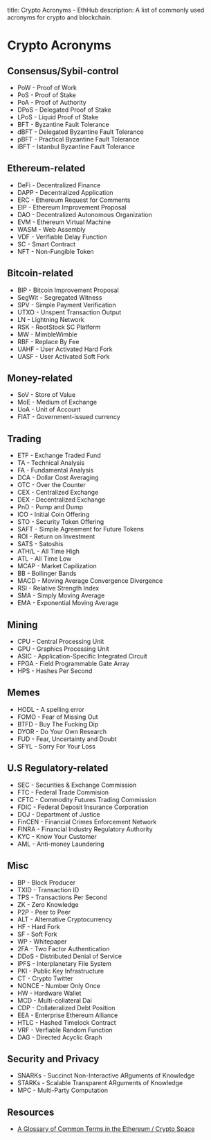 title: Crypto Acronyms - EthHub
description: A list of commonly used acronyms for crypto and blockchain.

# Crypto Acronyms

## Consensus/Sybil-control

* PoW - Proof of Work
* PoS - Proof of Stake
* PoA - Proof of Authority
* DPoS - Delegated Proof of Stake
* LPoS - Liquid Proof of Stake
* BFT - Byzantine Fault Tolerance
* dBFT - Delegated Byzantine Fault Tolerance
* pBFT - Practical Byzantine Fault Tolerance
* iBFT - Istanbul Byzantine Fault Tolerance

## Ethereum-related

* DeFi - Decentralized Finance
* DAPP - Decentralized Application
* ERC - Ethereum Request for Comments
* EIP - Ethereum Improvement Proposal
* DAO - Decentralized Autonomous Organization
* EVM - Ethereum Virtual Machine
* WASM - Web Assembly
* VDF - Verifiable Delay Function
* SC - Smart Contract
* NFT - Non-Fungible Token

## Bitcoin-related

* BIP - Bitcoin Improvement Proposal
* SegWit - Segregated Witness
* SPV - Simple Payment Verification
* UTXO - Unspent Transaction Output
* LN - Lightning Network
* RSK - RootStock SC Platform
* MW - MimbleWimble
* RBF - Replace By Fee
* UAHF - User Activated Hard Fork
* UASF - User Activated Soft Fork

## Money-related

* SoV - Store of Value
* MoE - Medium of Exchange
* UoA - Unit of Account
* FIAT - Government-issued currency

## Trading

* ETF - Exchange Traded Fund
* TA - Technical Analysis
* FA - Fundamental Analysis
* DCA - Dollar Cost Averaging
* OTC - Over the Counter
* CEX - Centralized Exchange
* DEX - Decentralized Exchange
* PnD - Pump and Dump
* ICO - Initial Coin Offering
* STO - Security Token Offering
* SAFT - Simple Agreement for Future Tokens 
* ROI - Return on Investment
* SATS - Satoshis
* ATH/L - All Time High
* ATL - All Time Low
* MCAP - Market Capilization
* BB - Bollinger Bands
* MACD - Moving Average Convergence Divergence
* RSI - Relative Strength Index
* SMA - Simply Moving Average
* EMA - Exponential Moving Average

## Mining

* CPU - Central Processing Unit
* GPU - Graphics Processing Unit
* ASIC - Application-Specific Integrated Circuit
* FPGA - Field Programmable Gate Array
* HPS - Hashes Per Second

## Memes

* HODL - A spelling error
* FOMO - Fear of Missing Out
* BTFD - Buy The Fucking Dip
* DYOR - Do Your Own Research
* FUD - Fear, Uncertainty and Doubt
* SFYL - Sorry For Your Loss

## U.S Regulatory-related

* SEC - Securities & Exchange Commission
* FTC - Federal Trade Commision
* CFTC - Commodity Futures Trading Commission
* FDIC - Federal Deposit Insurance Corporation
* DOJ - Department of Justice
* FinCEN - Financial Crimes Enforcement Network
* FINRA - Financial Industry Regulatory Authority
* KYC - Know Your Customer
* AML - Anti-money Laundering

## Misc

* BP - Block Producer
* TXID - Transaction ID
* TPS - Transactions Per Second
* ZK - Zero Knowledge
* P2P - Peer to Peer
* ALT - Alternative Cryptocurrency
* HF - Hard Fork
* SF - Soft Fork
* WP - Whitepaper
* 2FA - Two Factor Authentication
* DDoS - Distributed Denial of Service
* IPFS - Interplanetary File System
* PKI - Public Key Infrastructure
* CT - Crypto Twitter
* NONCE - Number Only Once
* HW - Hardware Wallet
* MCD - Multi-collateral Dai
* CDP - Collateralized Debt Position
* EEA - Enterprise Ethereum Alliance
* HTLC - Hashed Timelock Contract
* VRF - Verfiable Random Function
* DAG - Directed Acyclic Graph

## Security and Privacy

* SNARKs - Succinct Non-Interactive ARguments of Knowledge
* STARKs - Scalable Transparent ARguments of Knowledge
* MPC - Multi-Party Computation

## Resources

* [A Glossary of Common Terms in the Ethereum / Crypto Space](https://support.mycrypto.com/getting-started/ethereum-glossary.html)

